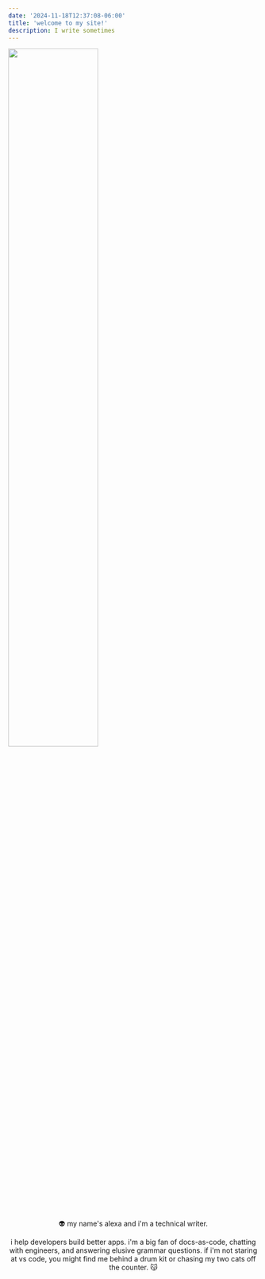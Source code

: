 ```yaml
---
date: '2024-11-18T12:37:08-06:00'
title: 'welcome to my site!'
description: I write sometimes
---
```


<img src="/image/pfp.png" width="60%" height="auto" />

<center>

:alien: my name's alexa and i'm a technical writer. 

i help developers build better apps. i'm a big fan of docs-as-code, chatting with engineers, and answering elusive grammar questions.  if i'm not staring at vs code, you might find me behind a drum kit or chasing my two cats off the counter. :kissing_cat: 

</center>
